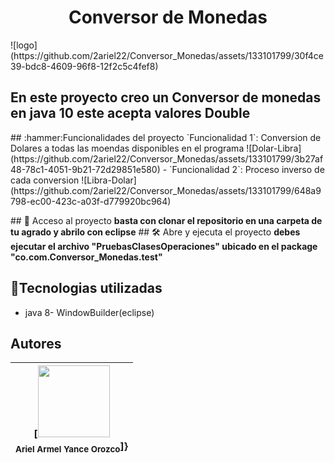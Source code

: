 <h1 align="center">Conversor de Monedas </h1>
![logo](https://github.com/2ariel22/Conversor_Monedas/assets/133101799/30f4ce39-bdc8-4609-96f8-12f2c5c4fef8)
<h2 aling="center">En este proyecto creo un Conversor de monedas en java 10 este acepta valores Double </h2>
## :hammer:Funcionalidades del proyecto
`Funcionalidad 1`: Conversion de Dolares a todas las moendas disponibles en el programa ![Dolar-Libra](https://github.com/2ariel22/Conversor_Monedas/assets/133101799/3b27af48-78c1-4051-9b21-72d29851e580)
- `Funcionalidad 2`: Proceso inverso de cada conversion ![Libra-Dolar](https://github.com/2ariel22/Conversor_Monedas/assets/133101799/648a9798-ec00-423c-a03f-d779920bc964)

\## 📁 Acceso al proyecto
**basta con clonar el repositorio en una carpeta de tu agrado y abrilo con eclipse**
\## 🛠️ Abre y ejecuta el proyecto
**debes ejecutar el archivo "PruebasClasesOperaciones" ubicado en el package "co.com.Conversor_Monedas.test"**
## :hammer:Tecnologias utilizadas
- java 8- WindowBuilder(eclipse)
## Autores

| [<img src="[[https://avatars.githubusercontent.com/u/37356058?v=4](https://avatars.githubusercontent.com/u/133101799?s=400&u=e9b08cc380e815cf4f929a3f30cb47979d4164f1&v=4)](https://avatars.githubusercontent.com/u/133101799?s=400&u=e9b08cc380e815cf4f929a3f30cb47979d4164f1&v=4)https://avatars.githubusercontent.com/u/133101799?s=400&u=e9b08cc380e815cf4f929a3f30cb47979d4164f1&v=4" width=115><br><sub>Ariel Armel Yance Orozco</sub>]} | 
| :---: |

